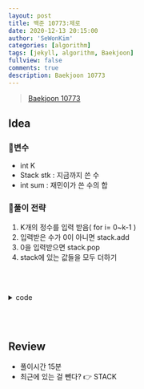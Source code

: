 ```yaml
---
layout: post
title: 백준 10773:제로
date: 2020-12-13 20:15:00
author: 'SeWonKim'
categories: [algorithm]
tags: [jekyll, algorithm, Baekjoon]
fullview: false
comments: true
description: Baekjoon 10773
---
```


> [Baekjoon 10773](https://www.acmicpc.net/problem/10773)

## Idea

### 🥚변수

- int K 
- Stack<Integer> stk : 지금까지 쓴 수
- int sum : 재민이가 쓴 수의 합
  
### 🍳풀이 전략

1. K개의 정수를 입력 받음( for i= 0~k-1 )
2. 입력받은 수가 0이 아니면 stack.add
3. 0을 입력받으면 stack.pop
4. stack에 있는 값들을 모두 더하기
   

&nbsp;  
&nbsp;


<details>
<summary>code</summary>
<div markdown="1">

```java
import java.util.Scanner;
import java.util.Stack;

public class Main {

	public static void main(String[] args) {
		Scanner sc = new Scanner(System.in);
		int K = sc.nextInt();
		Stack<Integer> stk = new Stack<Integer>();
		for (int i = 0; i < K; i++) {
			int num = sc.nextInt();
			if(num == 0)	stk.pop();
			else			stk.add(num);
		}
		
		int sum = 0;
		while(!stk.isEmpty()) {
			sum += stk.pop();
		}
		
		System.out.println(sum);
		sc.close();
	}

}
```

</div>
</details>

&nbsp;  
&nbsp;

## Review

- 풀이시간 15분
- 최근에 있는 걸 뺀다? 👉 STACK
  

&nbsp;  
&nbsp;

